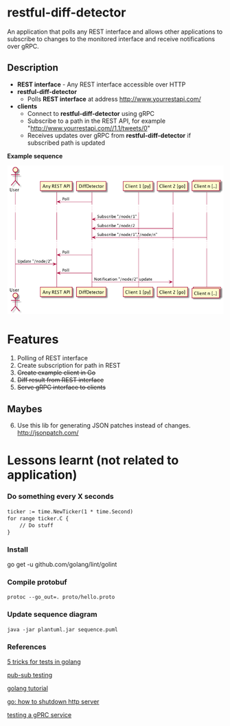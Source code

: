 # restful-diff-detector
An application that polls any REST interface and allows other applications to subscribe to changes to the monitored interface and receive notifications over gRPC.

## Description
- **REST interface** - Any REST interface accessible over HTTP
- **restful-diff-detector**
  - Polls **REST interface** at address http://www.yourrestapi.com/
- **clients**
  - Connect to **restful-diff-detector** using gRPC
  - Subscribe to a path in the REST API, for example "http://www.yourrestapi.com//1.1/tweets/0"
  - Receives updates over gRPC from **restful-diff-detector** if subscribed path is updated

**Example sequence**

![alt text](sequence.png "Example of sequence")

# Features
1. Polling of REST interface
4. Create subscription for path in REST
5. ~~Create example client in Go~~
2. ~~Diff result from REST interface~~
1. ~~Serve gRPC interface to clients~~

## Maybes
6. Use this lib for generating JSON patches instead of changes. http://jsonpatch.com/

# Lessons learnt (not related to application)

### Do something every X seconds
```
ticker := time.NewTicker(1 * time.Second)
for range ticker.C {
    // Do stuff
}
```

### Install
go get -u github.com/golang/lint/golint

### Compile protobuf
```
protoc --go_out=. proto/hello.proto
```

### Update sequence diagram
```
java -jar plantuml.jar sequence.puml
```

### References
[5 tricks for tests in golang](https://medium.com/@matryer/5-simple-tips-and-tricks-for-writing-unit-tests-in-golang-619653f90742)

[pub-sub testing](https://github.com/cskr/pubsub/blob/master/pubsub_test.go)

[golang tutorial](https://tour.golang.org/)

[go: how to shutdown http server](https://stackoverflow.com/questions/39320025/how-to-stop-http-listenandserve)

[testing a gPRC service](https://stackoverflow.com/questions/42102496/testing-a-grpc-service)

